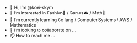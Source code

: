 - 👋 Hi, I’m @koei-skym
- 👀 I’m interested in Fashion👕 / Games🎮 / Math📝
- 🌱 I’m currently learning Go lang / Computer Systems / AWS / Mathematics
- 💞️ I’m looking to collaborate on ...
- 📫 How to reach me ...

<!---
koei-skym/koei-skym is a ✨ special ✨ repository because its `README.md` (this file) appears on your GitHub profile.
You can click the Preview link to take a look at your changes.
--->
